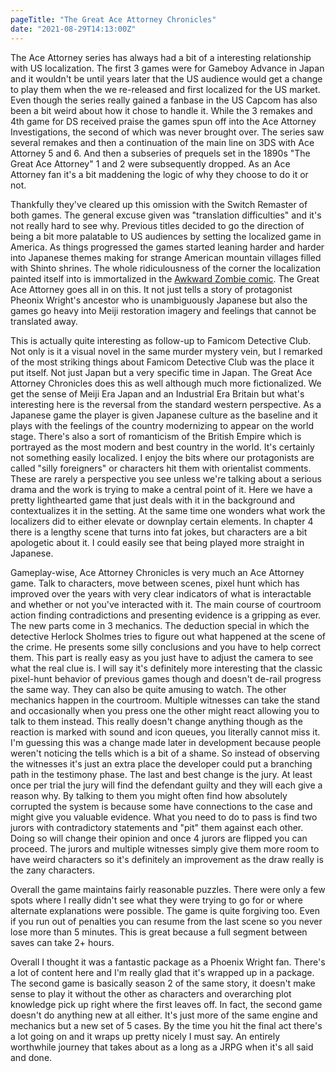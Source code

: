 ```yaml
---
pageTitle: "The Great Ace Attorney Chronicles"
date: "2021-08-29T14:13:00Z"
---
```


The Ace Attorney series has always had a bit of a interesting relationship with US localization.  The first 3 games were for Gameboy Advance in Japan and it wouldn't be until years later that the US audience would get a change to play them when the we re-released and first localized for the US market. Even though the series really gained a fanbase in the US Capcom has also been a bit weird about how it chose to handle it.  While the 3 remakes and 4th game for DS received praise the games spun off into the Ace Attorney Investigations, the second of  which was never brought over.  The series saw several remakes and then a continuation of the main line on 3DS with Ace Attorney 5 and 6.  And then a subseries of prequels set in the 1890s "The Great Ace Attorney" 1 and 2 were subsequently dropped.  As an Ace Attorney fan it's a bit maddening the logic of why they choose to do it or not.

Thankfully they've cleared up this omission with the Switch Remaster of both games.  The general excuse given was "translation difficulties" and it's not really hard to see why.  Previous titles decided to go the direction of being a bit more palatable to US audiences by setting the localized game in America.  As things progressed the games started leaning harder and harder into Japanese themes making for strange American mountain villages filled with Shinto shrines.  The whole ridiculousness of the corner the localization painted itself into is immortalized in the [Awkward Zombie comic](https://www.awkwardzombie.com/comic/culture-schlock).   The Great Ace Attorney goes all in on this.  It not just tells a story of protagonist Pheonix Wright's ancestor who is unambiguously Japanese but also the games go heavy into Meiji restoration imagery and feelings that cannot be translated away.

This is actually quite interesting as follow-up to Famicom Detective Club.  Not only is it a visual novel in the same murder mystery vein, but I remarked of the most striking things about Famicom Detective Club was the place it put itself.  Not just Japan but a very specific time in Japan.  The Great Ace Attorney Chronicles does this as well although much more fictionalized.  We get the sense of Meiji Era Japan and an Industrial Era Britain but what's interesting here is the reversal from the standard western perspective.  As a Japanese game the player is given Japanese culture as the baseline and it plays with the feelings of the country modernizing to appear on the world stage. There's also a sort of romanticism of the British Empire which is portrayed as the most modern and best country in the world.  It's certainly not something easily localized. I enjoy the bits where our protagonists are called "silly foreigners" or characters hit them with orientalist comments. These are rarely a perspective you see unless we're talking about a serious drama and the work is trying to make a central point of it.  Here we have a pretty lighthearted game that just deals with it in the background and contextualizes it in the setting.  At the same time one wonders what work the localizers did to either elevate or downplay certain elements.  In chapter 4 there is a lengthy scene that turns into fat jokes, but characters are a bit apologetic about it.  I could easily see that being played more straight in Japanese.

Gameplay-wise, Ace Attorney Chronicles is very much an Ace Attorney game.  Talk to characters, move between scenes, pixel hunt which has improved over the years with very clear indicators of what is interactable and whether or not you've interacted with it. The main course of courtroom action finding contradictions and presenting evidence is a gripping as ever. The new parts come in 3 mechanics.  The deduction special in which the detective Herlock Sholmes tries to figure out what happened at the scene of the crime.  He presents some silly conclusions and you have to help correct them.  This part is really easy as you just have to adjust the camera to see what the real clue is.  I will say it's definitely more interesting that the classic pixel-hunt behavior of previous games though and doesn't de-rail progress the same way.  They can also be quite amusing to watch.  The other mechanics happen in the courtroom.  Multiple witnesses can take the stand and occasionally when you press one the other might react allowing you to talk to them instead.  This really doesn't change anything though as the reaction is marked with sound and icon queues, you literally cannot miss it.  I'm guessing this was a change made later in development because people weren't noticing the tells which is a bit of a shame.  So instead of observing the witnesses it's just an extra place the developer could put a branching path in the testimony phase.  The last and best change is the jury.  At least once per trial the jury will find the defendant guilty and they will each give a reason why.  By talking to them you might often find how absolutely corrupted the system is because some have connections to the case and might give you valuable evidence.  What you need to do to pass is find two jurors with contradictory statements and "pit" them against each other.  Doing so will change their opinion and once 4 jurors are flipped you can proceed.  The jurors and multiple witnesses simply give them more room to have weird characters so it's definitely an improvement as the draw really is the zany characters.

Overall the game maintains fairly reasonable puzzles.  There were only a few spots where I really didn't see what they were trying to go for or where alternate explanations were possible.  The game is quite forgiving too.  Even if you run out of penalties you can resume from the last scene so you never lose more than 5 minutes.  This is great because a full segment between saves can take 2+ hours.

Overall I thought it was a fantastic package as a Phoenix Wright fan.  There's a lot of content here and I'm really glad that it's wrapped up in a package.  The second game is basically season 2 of the same story, it doesn't make sense to play it without the other as characters and overarching plot knowledge pick up right where the first leaves off.  In fact, the second game doesn't do anything new at all either.  It's just more of the same engine and mechanics but a new set of 5 cases.  By the time you hit the final act there's a lot going on and it wraps up pretty nicely I must say.  An entirely worthwhile journey that takes about as a long as a JRPG when it's all said and done.